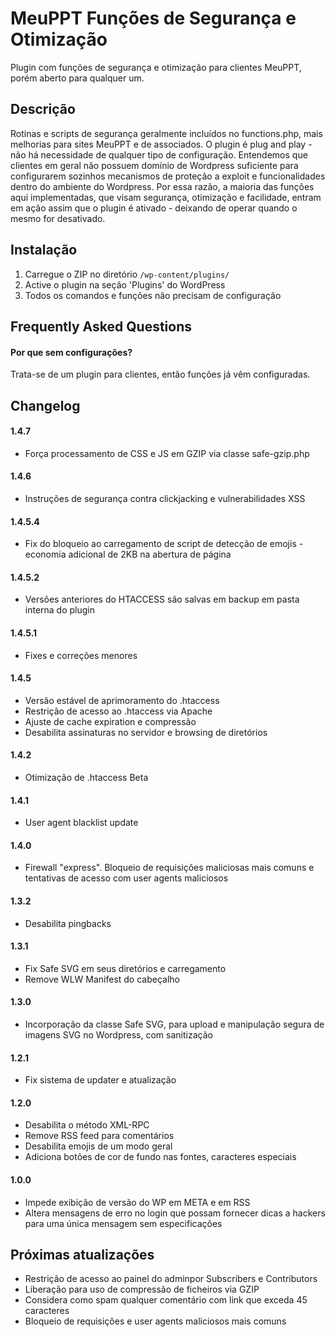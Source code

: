 # MeuPPT Funções de Segurança e Otimização

Plugin com funções de segurança e otimização para clientes MeuPPT, porém aberto para qualquer um.
 
## Descrição
 
Rotinas e scripts de segurança geralmente incluídos no functions.php, mais melhorias para sites MeuPPT e de associados. O plugin é plug and play - não há necessidade de qualquer tipo de configuração. Entendemos que clientes em geral não possuem domínio de Wordpress suficiente para configurarem sozinhos mecanismos de proteção a exploit e funcionalidades dentro do ambiente do Wordpress. Por essa razão, a maioria das funções aqui implementadas, que visam segurança, otimização e facilidade, entram em ação assim que o plugin é ativado - deixando de operar quando o mesmo for desativado.
 
## Instalação
 
1. Carregue o ZIP no diretório `/wp-content/plugins/`
2. Active o plugin na seção 'Plugins' do WordPress
3. Todos os comandos e funções não precisam de configuração
 
## Frequently Asked Questions
 
#### Por que sem configurações?
 
Trata-se de um plugin para clientes, então funções já vêm configuradas.
 
## Changelog 

#### 1.4.7
* Força processamento de CSS e JS em GZIP via classe safe-gzip.php

#### 1.4.6
* Instruções de segurança contra clickjacking e vulnerabilidades XSS

#### 1.4.5.4
* Fix do bloqueio ao carregamento de script de detecção de emojis - economia adicional de 2KB na abertura de página

#### 1.4.5.2
* Versões anteriores do HTACCESS são salvas em backup em pasta interna do plugin

#### 1.4.5.1
* Fixes e correções menores

#### 1.4.5
* Versão estável de aprimoramento do .htaccess
* Restrição de acesso ao .htaccess via Apache
* Ajuste de cache expiration e compressão
* Desabilita assinaturas no servidor e browsing de diretórios

#### 1.4.2
* Otimização de .htaccess Beta

#### 1.4.1
* User agent blacklist update

#### 1.4.0
* Firewall "express". Bloqueio de requisições maliciosas mais comuns e tentativas de acesso com user agents maliciosos

#### 1.3.2
* Desabilita pingbacks

#### 1.3.1
* Fix Safe SVG em seus diretórios e carregamento
* Remove WLW Manifest do cabeçalho

#### 1.3.0
* Incorporação da classe Safe SVG, para upload e manipulação segura de imagens SVG no Wordpress, com sanitização

#### 1.2.1
* Fix sistema de updater e atualização

#### 1.2.0
* Desabilita o método XML-RPC
* Remove RSS feed para comentários
* Desabilita emojis de um modo geral
* Adiciona botões de cor de fundo nas fontes, caracteres especiais
 
#### 1.0.0
* Impede exibição de versão do WP em META e em RSS
* Altera mensagens de erro no login que possam fornecer dicas a hackers para uma única mensagem sem especificações

## Próximas atualizações

* Restrição de acesso ao painel do adminpor Subscribers e Contributors
* Liberação para uso de compressão de ficheiros via GZIP
* Considera como spam qualquer comentário com link que exceda 45 caracteres
* Bloqueio de requisições e user agents maliciosos mais comuns
